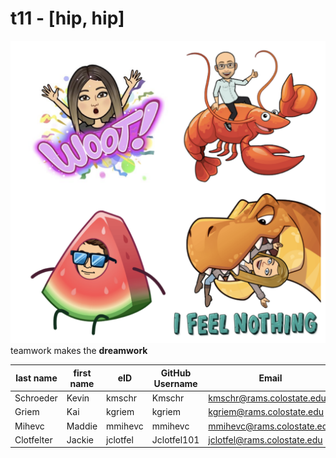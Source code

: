 # t11 - [hip, hip]
![dream team](/images/team.png)
teamwork makes the **dreamwork**

| last name | first name | eID | GitHub Username | Email |
|------|-----|-----------------|-------|-------|
| Schroeder | Kevin | kmschr | Kmschr | kmschr@rams.colostate.edu |
| Griem | Kai | kgriem | kgriem | kgriem@rams.colostate.edu |
| Mihevc | Maddie | mmihevc | mmihevc | mmihevc@rams.colostate.edu |
| Clotfelter | Jackie | jclotfel | Jclotfel101 | jclotfel@rams.colostate.edu |
